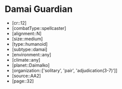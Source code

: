 
# Damai Guardian

- [cr::12]
- [combatType::spellcaster]
- [alignment::N]
- [size::medium]
- [type::humanoid]
- [subtype::damai]
- [environment::any]
- [climate::any]
- [planet::Daimalko]
- [organization::['solitary', 'pair', 'adjudication(3-7)']]
- [source::AA2]
- [page::32]
